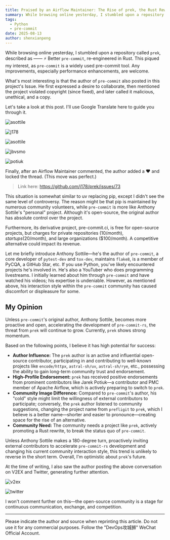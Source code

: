 ```yaml
---
title: Praised by an Airflow Maintainer: The Rise of prek, the Rust Rewrite of pre-commit
summary: While browsing online yesterday, I stumbled upon a repository called `prek`, described as —— ⚡ Better `pre-commit`, re-engineered in Rust. This piqued my interest, as `pre-commit` is a widely used pre-commit tool. Any improvements, especially performance enhancements, are welcome.
tags:
  - Python
  - pre-commit
date: 2025-08-13
author: shenxianpeng
---
```


While browsing online yesterday, I stumbled upon a repository called `prek`, described as —— ⚡ Better `pre-commit`, re-engineered in Rust. This piqued my interest, as `pre-commit` is a widely used pre-commit tool. Any improvements, especially performance enhancements, are welcome.

What's most interesting is that the author of `pre-commit` also posted in this project's Issue.  He first expressed a desire to collaborate, then mentioned the project violated copyright (since fixed), and later called it malicious, unethical, and a copy.

Let's take a look at this post. I'll use Google Translate here to guide you through it.

![asottile](comment-1.png)

![j178](comment-2.png)

![asottile](comment-3.png)

![jbvsmo](comment-4.png)

![potiuk](comment-5.png)

Finally, after an Airflow Maintainer commented, the author added a ❤ and locked the thread. (This move was perfect.)

> Link here: https://github.com/j178/prek/issues/73

This situation is somewhat similar to uv replacing pip, except I didn't see the same level of controversy.  The reason might be that pip is maintained by numerous community volunteers, while `pre-commit` is more like Anthony Sottile's "personal" project. Although it's open-source, the original author has absolute control over the project.

Furthermore, its derivative project, pre-commit.ci, is free for open-source projects, but charges for private repositories ($10/month), startups ($20/month), and large organizations ($100/month). A competitive alternative could impact its revenue.

Let me briefly introduce Anthony Sottile—he's the author of `pre-commit`, a core developer of `pytest-dev` and `tox-dev`, maintains `flake8`, is a member of PyCQA, a GitHub Star, etc. If you use Python, you've likely encountered projects he's involved in. He's also a YouTuber who does programming livestreams. I initially learned about him through `pre-commit` and have watched his videos; his expertise is undeniable. However, as mentioned above, his interaction style within the `pre-commit` community has caused discomfort or displeasure for some.


## My Opinion

Unless `pre-commit`'s original author, Anthony Sottile, becomes more proactive and open, accelerating the development of `pre-commit-rs`, the threat from `prek` will continue to grow.  Currently, `prek` shows strong momentum.

Based on the following points, I believe it has high potential for success:

* **Author Influence:** The `prek` author is an active and influential open-source contributor, participating in and contributing to well-known projects like `encode/httpx`, `astral-sh/uv`, `astral-sh/rye`, etc., possessing the ability to gain long-term community trust and endorsement.
* **High-Profile Endorsement:** `prek` has received positive endorsements from prominent contributors like Jarek Potiuk—a contributor and PMC member of Apache Airflow, which is actively preparing to switch to `prek`.
* **Community Image Difference:** Compared to `pre-commit`'s author, his "cold" style might limit the willingness of external contributors to participate; conversely, the `prek` author listened to community suggestions, changing the project name from `prefligit` to `prek`, which I believe is a better name—shorter and easier to pronounce—creating space for the rise of an alternative.
* **Community Need:** The community needs a project like `prek`, actively promoting a Rust rewrite, to break the status quo of `pre-commit`.

Unless Anthony Sottile makes a 180-degree turn, proactively inviting external contributors to accelerate `pre-commit-rs` development and changing his current community interaction style, this trend is unlikely to reverse in the short term. Overall, I'm optimistic about `prek`'s future.

At the time of writing, I also saw the author posting the above conversation on V2EX and Twitter, generating further attention.

![v2ex](v2ex.png)

![twitter](x.png)

I won't comment further on this—the open-source community is a stage for continuous communication, exchange, and competition.

---

Please indicate the author and source when reprinting this article. Do not use it for any commercial purposes. Follow the "DevOps攻城狮" WeChat Official Account.